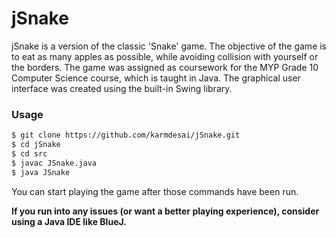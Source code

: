 # jSnake
jSnake is a version of the classic 'Snake' game.
The objective of the game is to eat as many apples as possible, 
while avoiding collision with yourself or the borders. 
The game was assigned as coursework for the MYP Grade 10
Computer Science course, which is taught in Java.
The graphical user interface was created using the built-in Swing library.

### Usage
```sh
$ git clone https://github.com/karmdesai/jSnake.git
$ cd jSnake
$ cd src
$ javac JSnake.java
$ java JSnake
```
You can start playing the game after those commands have been run.

**If you run into any issues (or want a better playing experience), consider
using a Java IDE like BlueJ.**